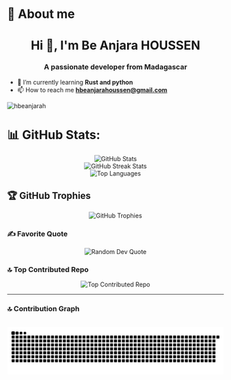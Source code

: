 # 🤝 About me
<h1 align="center">Hi 👋, I'm Be Anjara HOUSSEN</h1>
<h3 align="center">A passionate developer from Madagascar</h3>

- 🔭 I’m currently learning **Rust and python**
- 📫 How to reach me **hbeanjarahoussen@gmail.com**

<p align="left"> <img src="https://komarev.com/ghpvc/?username=hbeanjarah&label=Profile%20views&color=0e75b6&style=flat" alt="hbeanjarah" /> </p>

# 📊 GitHub Stats:

<div align="center">
  <img src="https://github-readme-stats.vercel.app/api?username=hbeanjarah&theme=city_light&hide_border=true&include_all_commits=true&count_private=true" alt="GitHub Stats" />
  <br/>
  <img src="https://github-readme-streak-stats.herokuapp.com/?user=hbeanjarah&theme=city_light&hide_border=true" alt="GitHub Streak Stats" />
  <br/>
  <img src="https://github-readme-stats.vercel.app/api/top-langs/?username=hbeanjarah&theme=city_light&hide_border=true&include_all_commits=true&count_private=true&layout=compact" alt="Top Languages" />
</div>

## 🏆 GitHub Trophies
<div align="center">
  <img src="https://github-profile-trophy.vercel.app/?username=hbeanjarah&theme=radical&no-frame=false&no-bg=true&margin-w=4" alt="GitHub Trophies" />
</div>

### ✍️ Favorite Quote
<div align="center">
  <img src="https://quotes-github-readme.vercel.app/api?type=vetical&theme=light" alt="Random Dev Quote" />
</div>

### 🔝 Top Contributed Repo
<div align="center">
  <img src="https://github-contributor-stats.vercel.app/api?username=hbeanjarah&limit=5&theme=flat&combine_all_yearly_contributions=true" alt="Top Contributed Repo" />
</div>

---
### 🔝 Contribution Graph
<br clear="both">
<img src="https://raw.githubusercontent.com/hbeanjarah/hbeanjarah/output/snake.svg" alt="Snake animation" />

<!-- Proudly created with GPRM ( https://gprm.itsvg.in ) -->
